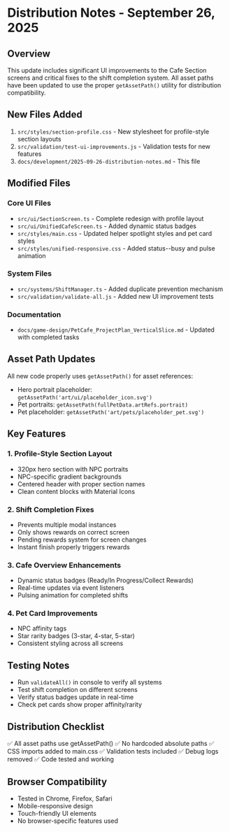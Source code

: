 # Distribution Notes - September 26, 2025

## Overview
This update includes significant UI improvements to the Cafe Section screens and critical fixes to the shift completion system. All asset paths have been updated to use the proper `getAssetPath()` utility for distribution compatibility.

## New Files Added
1. `src/styles/section-profile.css` - New stylesheet for profile-style section layouts
2. `src/validation/test-ui-improvements.js` - Validation tests for new features
3. `docs/development/2025-09-26-distribution-notes.md` - This file

## Modified Files

### Core UI Files
- `src/ui/SectionScreen.ts` - Complete redesign with profile layout
- `src/ui/UnifiedCafeScreen.ts` - Added dynamic status badges
- `src/styles/main.css` - Updated helper spotlight styles and pet card styles
- `src/styles/unified-responsive.css` - Added status--busy and pulse animation

### System Files
- `src/systems/ShiftManager.ts` - Added duplicate prevention mechanism
- `src/validation/validate-all.js` - Added new UI improvement tests

### Documentation
- `docs/game-design/PetCafe_ProjectPlan_VerticalSlice.md` - Updated with completed tasks

## Asset Path Updates
All new code properly uses `getAssetPath()` for asset references:
- Hero portrait placeholder: `getAssetPath('art/ui/placeholder_icon.svg')`
- Pet portraits: `getAssetPath(fullPetData.artRefs.portrait)`
- Pet placeholder: `getAssetPath('art/pets/placeholder_pet.svg')`

## Key Features

### 1. Profile-Style Section Layout
- 320px hero section with NPC portraits
- NPC-specific gradient backgrounds
- Centered header with proper section names
- Clean content blocks with Material Icons

### 2. Shift Completion Fixes
- Prevents multiple modal instances
- Only shows rewards on correct screen
- Pending rewards system for screen changes
- Instant finish properly triggers rewards

### 3. Cafe Overview Enhancements
- Dynamic status badges (Ready/In Progress/Collect Rewards)
- Real-time updates via event listeners
- Pulsing animation for completed shifts

### 4. Pet Card Improvements
- NPC affinity tags
- Star rarity badges (3-star, 4-star, 5-star)
- Consistent styling across all screens

## Testing Notes
- Run `validateAll()` in console to verify all systems
- Test shift completion on different screens
- Verify status badges update in real-time
- Check pet cards show proper affinity/rarity

## Distribution Checklist
✅ All asset paths use getAssetPath()
✅ No hardcoded absolute paths
✅ CSS imports added to main.css
✅ Validation tests included
✅ Debug logs removed
✅ Code tested and working

## Browser Compatibility
- Tested in Chrome, Firefox, Safari
- Mobile-responsive design
- Touch-friendly UI elements
- No browser-specific features used
